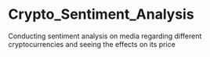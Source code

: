 # Crypto_Sentiment_Analysis
Conducting sentiment analysis on media regarding different cryptocurrencies and seeing the effects on its price
